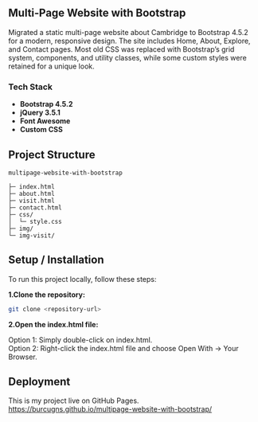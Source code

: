## Multi‑Page Website with Bootstrap

Migrated a static multi-page website about Cambridge to Bootstrap 4.5.2 for a modern, responsive design. The site includes Home, About, Explore, and Contact pages. Most old CSS was replaced with Bootstrap’s grid system, components, and utility classes, while some custom styles were retained for a unique look.

### Tech Stack

- **Bootstrap 4.5.2**
- **jQuery 3.5.1**
- **Font Awesome**
- **Custom CSS**

## Project Structure

```text
multipage-website-with-bootstrap

├─ index.html
├─ about.html
├─ visit.html
├─ contact.html
├─ css/
│  └─ style.css
├─ img/
└─ img-visit/
```

## Setup / Installation

To run this project locally, follow these steps:

**1.Clone the repository:**

```bash
git clone <repository-url>
```

**2.Open the index.html file:**

Option 1: Simply double-click on index.html.<br>
Option 2: Right-click the index.html file and choose Open With → Your Browser.

## Deployment

This is my project live on GitHub Pages.<br>
https://burcugns.github.io/multipage-website-with-bootstrap/
